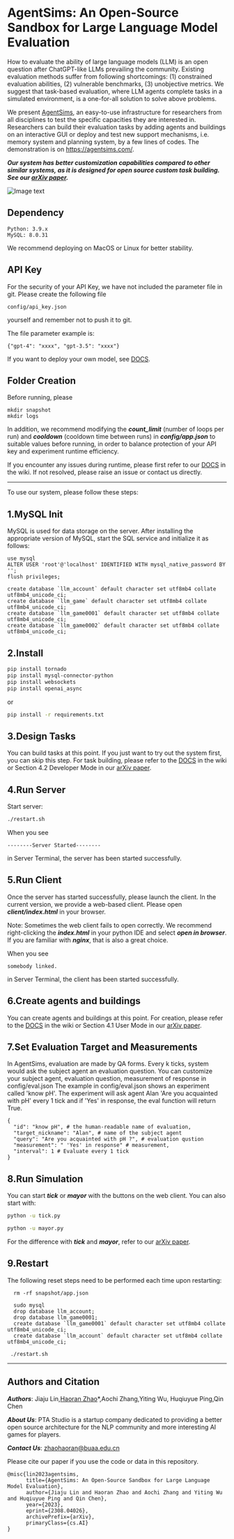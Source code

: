 # AgentSims: An Open-Source Sandbox for Large Language Model Evaluation
How to evaluate the ability of large language models (LLM) is an open question after ChatGPT-like LLMs prevailing the community. Existing evaluation methods suffer from following shortcomings: (1) constrained evaluation abilities, (2) vulnerable benchmarks, (3) unobjective metrics. We suggest that task-based evaluation, where LLM agents complete tasks in a simulated environment, is a one-for-all solution to solve above problems. 

We present <a href="https://www.agentsims.com/" title="AgentSims">AgentSims</a>, an easy-to-use infrastructure for researchers from all disciplines to test the specific capacities they are interested in. Researchers can build their evaluation tasks by adding agents and buildings on an interactive GUI or deploy and test new support mechanisms, i.e. memory system and planning system, by a few lines of codes.  The demonstration is on https://agentsims.com/.

***Our system has better customization capabilities compared to other similar systems, as it is designed for open source custom task building. See our <a href="https://arxiv.org/abs/2308.04026" title="arXiv">arXiv paper</a>.*** 

![Image text](https://github.com/py499372727/AgentSims/blob/main/cover.png)

## Dependency
```
Python: 3.9.x
MySQL: 8.0.31
```
We recommend deploying on MacOS or Linux for better stability.

## API Key
For the security of your API Key, we have not included the parameter file in git. Please create the following file
```
config/api_key.json
``` 
yourself and remember not to push it to git.

The file parameter example is:
```
{"gpt-4": "xxxx", "gpt-3.5": "xxxx"}
``` 
If you want to deploy your own model, see <a href="https://github.com/py499372727/AgentSims/wiki" title="DOCS">DOCS</a>.

## Folder Creation
Before running, please
```
mkdir snapshot
mkdir logs
```
In addition, we recommend modifying the ***count_limit*** (number of loops per run) and ***cooldown*** (cooldown time between runs) in ***config/app.json*** to suitable values before running, in order to balance protection of your API key and experiment runtime efficiency.

If you encounter any issues during runtime, please first refer to our <a href="https://github.com/py499372727/AgentSims/wiki" title="DOCS">DOCS</a> in the wiki. If not resolved, please raise an issue or contact us directly.

--------------------------------------
To use our system, please follow these steps:

## 1.MySQL Init
MySQL is used for data storage on the server. After installing the appropriate version of MySQL, start the SQL service and initialize it as follows:
```
use mysql
ALTER USER 'root'@'localhost' IDENTIFIED WITH mysql_native_password BY '';
flush privileges;

create database `llm_account` default character set utf8mb4 collate utf8mb4_unicode_ci;
create database `llm_game` default character set utf8mb4 collate utf8mb4_unicode_ci;
create database `llm_game0001` default character set utf8mb4 collate utf8mb4_unicode_ci;
create database `llm_game0002` default character set utf8mb4 collate utf8mb4_unicode_ci;
```

## 2.Install

```bash
pip install tornado
pip install mysql-connector-python
pip install websockets
pip install openai_async
```

or
```bash
pip install -r requirements.txt
```
## 3.Design Tasks
You can build tasks at this point. If you just want to try out the system first, you can skip this step. For task building, please refer to the <a href="https://github.com/py499372727/AgentSims/wiki" title="DOCS">DOCS</a> in the wiki or Section 4.2 Developer Mode in our <a href="https://arxiv.org/abs/2308.04026" title="arXiv">arXiv paper</a>.

## 4.Run Server

Start server:
```bash
./restart.sh
```
When you see
```
--------Server Started--------
```
in Server Terminal, the server has been started successfully.
## 5.Run Client
Once the server has started successfully, please launch the client. In the current version, we provide a web-based client. Please open ***client/index.html*** in your browser.

Note: Sometimes the web client fails to open correctly. We recommend right-clicking the ***index.html*** in your python IDE and select ***open in browser***. If you are familiar with ***nginx***, that is also a great choice. 

When you see
```
somebody linked.
```
in Server Terminal, the client has been started successfully.

## 6.Create agents and buildings
You can create agents and buildings at this point. For creation, please refer to the <a href="https://github.com/py499372727/AgentSims/wiki" title="DOCS">DOCS</a> in the wiki or Section 4.1 User Mode in our <a href="https://arxiv.org/abs/2308.04026" title="arXiv">arXiv paper</a>. 

## 7.Set Evaluation Target and Measurements
In AgentSims, evaluation are made by QA forms. Every k ticks, system would ask the subject agent an evaluation question. You can customize your subject agent, evaluation question, measurement of response in config/eval.json 
The example in config/eval.json shows an experiment called 'know pH'. The experiment will ask agent Alan 'Are you acquainted with pH' every 1 tick and if 'Yes' in response, the eval function will return True.
```
{
  "id": "know pH", # the human-readable name of evaluation, 
  "target_nickname": "Alan", # name of the subject agent
  "query": "Are you acquainted with pH ?", # evaluation qustion 
  "measurement": " 'Yes' in response" # measurement, 
  "interval": 1 # Evaluate every 1 tick
}

```

## 8.Run Simulation

You can start ***tick*** or ***mayor*** with the buttons on the web client. You can also
start with:
```bash
python -u tick.py
```
```bash
python -u mayor.py
```

For the difference with ***tick*** and ***mayor***, refer to our <a href="https://arxiv.org/abs/2308.04026" title="arXiv">arXiv paper</a>.

## 9.Restart
The following reset steps need to be performed each time upon restarting:
```
  rm -rf snapshot/app.json
```
```
  sudo mysql
  drop database llm_account;
  drop database llm_game0001;
  create database `llm_game0001` default character set utf8mb4 collate utf8mb4_unicode_ci;
  create database `llm_account` default character set utf8mb4 collate utf8mb4_unicode_ci;
```
```
 ./restart.sh
```
-------------------------------
## Authors and Citation
***Authors***: Jiaju Lin,<a href="https://twitter.com/zhaohao919041" title="twitter">Haoran Zhao</a>*,Aochi Zhang,Yiting Wu, Huqiuyue Ping,Qin Chen

***About Us***: PTA Studio is a startup company dedicated to providing a better open source architecture for the NLP community and more interesting AI games for players.

***Contact Us***: zhaohaoran@buaa.edu.cn

Please cite our paper if you use the code or data in this repository.
```
@misc{lin2023agentsims,
      title={AgentSims: An Open-Source Sandbox for Large Language Model Evaluation}, 
      author={Jiaju Lin and Haoran Zhao and Aochi Zhang and Yiting Wu and Huqiuyue Ping and Qin Chen},
      year={2023},
      eprint={2308.04026},
      archivePrefix={arXiv},
      primaryClass={cs.AI}
}
```